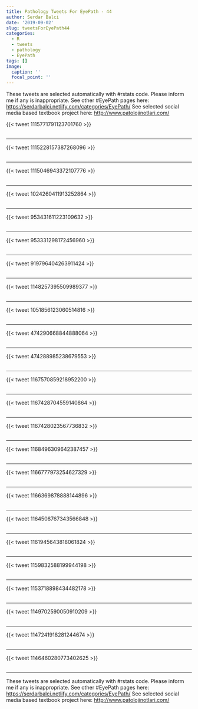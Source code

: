 ```yaml
---
title: Pathology Tweets For EyePath - 44
author: Serdar Balci
date: '2019-09-02'
slug: tweetsForEyePath44
categories:
  - R
  - tweets
  - pathology
  - EyePath
tags: []
image:
  caption: ''
  focal_point: ''
---
```



These tweets are selected automatically with #rstats code. Please inform me if any is inappropriate.
See other #EyePath pages here: https://serdarbalci.netlify.com/categories/EyePath/ 
See selected social media based textbook project here: http://www.patolojinotlari.com/

{{< tweet 1115771791123701760 >}}
<br>
<br>
<hr>
{{< tweet 1115228157387268096 >}}
<br>
<br>
<hr>
{{< tweet 1115046943372107776 >}}
<br>
<br>
<hr>
{{< tweet 1024260411913252864 >}}
<br>
<br>
<hr>
{{< tweet 953431611223109632 >}}
<br>
<br>
<hr>
{{< tweet 953331298172456960 >}}
<br>
<br>
<hr>
{{< tweet 919796404263911424 >}}
<br>
<br>
<hr>
{{< tweet 1148257395509989377 >}}
<br>
<br>
<hr>
{{< tweet 1051856123060514816 >}}
<br>
<br>
<hr>
{{< tweet 474290668844888064 >}}
<br>
<br>
<hr>
{{< tweet 474288985238679553 >}}
<br>
<br>
<hr>
{{< tweet 1167570859218952200 >}}
<br>
<br>
<hr>
{{< tweet 1167428704559140864 >}}
<br>
<br>
<hr>
{{< tweet 1167428023567736832 >}}
<br>
<br>
<hr>
{{< tweet 1168496309642387457 >}}
<br>
<br>
<hr>
{{< tweet 1166777973254627329 >}}
<br>
<br>
<hr>
{{< tweet 1166369878888144896 >}}
<br>
<br>
<hr>
{{< tweet 1164508767343566848 >}}
<br>
<br>
<hr>
{{< tweet 1161945643818061824 >}}
<br>
<br>
<hr>
{{< tweet 1159832588199944198 >}}
<br>
<br>
<hr>
{{< tweet 1153718898434482178 >}}
<br>
<br>
<hr>
{{< tweet 1149702590050910209 >}}
<br>
<br>
<hr>
{{< tweet 1147241918281244674 >}}
<br>
<br>
<hr>
{{< tweet 1146460280773402625 >}}
<br>
<br>
<hr>


These tweets are selected automatically with #rstats code. Please inform me if any is inappropriate.
See other #EyePath pages here: https://serdarbalci.netlify.com/categories/EyePath/ 
See selected social media based textbook project here: http://www.patolojinotlari.com/
